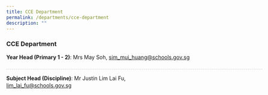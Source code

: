 ```yaml
---
title: CCE Department
permalink: /departments/cce-department
description: ""
---
```

### CCE Department

**Year Head (Primary 1 - 2)**: Mrs May Soh, sim_mui_huang@schools.gov.sg

<div style="line-height: 19.6px; width: 408px; float: left;"><div style="margin-top: 8px; margin-bottom: 8px; line-height: 19.6px; width: 680px; border-bottom: 1px dashed rgb(204, 204, 204); height: 1px; clear: both;"></div>

**Subject Head (Discipline)**: Mr Justin Lim Lai Fu, lim_lai_fu@schools.gov.sg